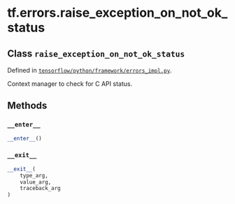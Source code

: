 <div itemscope itemtype="http://developers.google.com/ReferenceObject">
<meta itemprop="name" content="tf.errors.raise_exception_on_not_ok_status" />
<meta itemprop="path" content="Stable" />
<meta itemprop="property" content="__enter__"/>
<meta itemprop="property" content="__exit__"/>
</div>

# tf.errors.raise_exception_on_not_ok_status

## Class `raise_exception_on_not_ok_status`





Defined in [`tensorflow/python/framework/errors_impl.py`](/code/stable/tensorflow/python/framework/errors_impl.py).

Context manager to check for C API status.

## Methods

<h3 id="__enter__"><code>__enter__</code></h3>

``` python
__enter__()
```



<h3 id="__exit__"><code>__exit__</code></h3>

``` python
__exit__(
    type_arg,
    value_arg,
    traceback_arg
)
```





